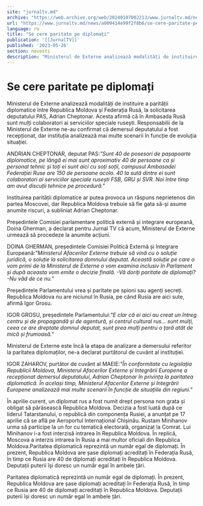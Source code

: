 ```yaml
---
site: "jurnaltv.md"
archive: "https://web.archive.org/web/20240107002213/www.jurnaltv.md/news/a009414e99f2f8b6/se-cere-paritate-pe-diplomati.html"
url: "https://www.jurnaltv.md/news/a009414e99f2f8b6/se-cere-paritate-pe-diplomati.html"
language: ro
title: "Se cere paritate pe diplomați"
publication: '[[JurnalTV]]'
published: '2023-05-26'
section: novosti
description: "Ministerul de Externe analizează modalități de instituire a parității diplomatice între Republica Moldova și Federația Rusă, la solicitarea deputatului PAS, Adrian Cheptonar. Acesta afirmă că în Ambasada Rusă sunt mulți colaboratori ai serviciilor speciale rusești. Responsabilii de la Ministerul de Externe ne-au confirmat că demersul deputatului a fost recepționat, dar instituția analizează mai multe scenarii în funcție de evoluția situației."
---
```


# Se cere paritate pe diplomați

Ministerul de Externe analizează modalități de instituire a parității diplomatice între Republica Moldova și Federația Rusă, la solicitarea deputatului PAS, Adrian Cheptonar. Acesta afirmă că în Ambasada Rusă sunt mulți colaboratori ai serviciilor speciale rusești. Responsabilii de la Ministerul de Externe ne-au confirmat că demersul deputatului a fost recepționat, dar instituția analizează mai multe scenarii în funcție de evoluția situației.

ANDRIAN CHEPTONAR, deputat PAS:*"Sunt 40 de posesori de pașapoarte diplomatice, pe lângă ei mai sunt aproximativ 40 de persoane ca și personal tehnic și toți ei sunt aici cu soți soții, campusul Ambasadei Federației Ruse are 150 de persoane acolo. 40 la sută dintre ei sunt colaboratori ai serviciilor speciale rusești FSB, GRU și SVR. Noi între timp am avut discuții tehnice pe procedură."*

Instituirea parității diplomatice ar putea provoca un răspuns neprietenos din partea Moscovei, dar Republica Moldova trebuie să fie gata să-și asume anumite riscuri, a subliniat Adrian Cheptonar.

Președintele Comisiei parlamentare politică externă și integrare europeană, Doina Gherman, a declarat pentru Jurnal TV că acum, Ministerul de Externe urmează să procedeze la anumite acțiuni.

DOINA GHERMAN, președintele Comisiei Politică Externă și Integrare Europeană:*"Ministerul Afacerilor Externe trebuie să vină cu o soluție juridică, o soluție la solicitarea domnului deputat. Această soluție pe care o vom primi de la Ministerul de Externe o vom examina inclusiv în Parlament și după aceasta vom emite o decizie finală.
-Vă doriți paritate de diplomați?
-Nu văd de ce nu."*

Președintele Parlamentului vrea și paritate pe spioni sau agenți secreți. Republica Moldova nu are niciunul în Rusia, pe când Rusia are aici sute, afirmă Igor Grosu.

IGOR GROSU, președintele Parlamentului:*"E clar că ei aici au creat un întreg centru și de propagandă și de agentură, și centrul cultural rus… sunt mulți, ceea ce are dreptate domnul deputat, sunt prea mulți pentru o țară atât de mică și frumoasă."*

Ministerul de Externe este încă la etapa de analizare a demersului referitor la paritatea diplomaților, ne-a declarat purtătorul de cuvânt al instituției.

IGOR ZAHAROV, purtător de cuvânt al MAEIE:*"În conformitate cu legislația Republicii Moldova, Ministerul Afacerilor Externe și Integrării Europene a recepționat demersul deputatului, Adrian Cheptonar în privința la paritatea diplomatică. În același timp, Ministerul Afacerilor Externe și Integrării Europene analizează mai multe scenarii în funcție de situațiile din regiuni."*

În aprilie curent, un diplomat rus a fost numit drept persona non grata și obligat să părăsească Republica Moldova. Decizia a fost luată după ce liderul Tatarstanului, o republică din componența Rusiei, a anunțat pe 17 aprilie că se află pe Aeroportul Internațional Chișinău. Rustam Minihanov urma să participe la un for cu tematică electorală, organizat la Comrat. Lui Minihanov i-a fost interzisă intrarea în Republica Moldova. În replică, Moscova a interzis intrarea în Rusia a mai multor oficiali din Republica Moldova.Paritatea diplomatică reprezintă un număr egal de diplomați. În prezent, Republica Moldova are șase diplomați acreditați în Federația Rusă, în timp ce Rusia are 40 de diplomați acreditați în Republica Moldova. Deputații puterii își doresc un număr egal în ambele țări.

Paritatea diplomatică reprezintă un număr egal de diplomați. În prezent, Republica Moldova are șase diplomați acreditați în Federația Rusă, în timp ce Rusia are 40 de diplomați acreditați în Republica Moldova. Deputații puterii își doresc un număr egal în ambele țări.